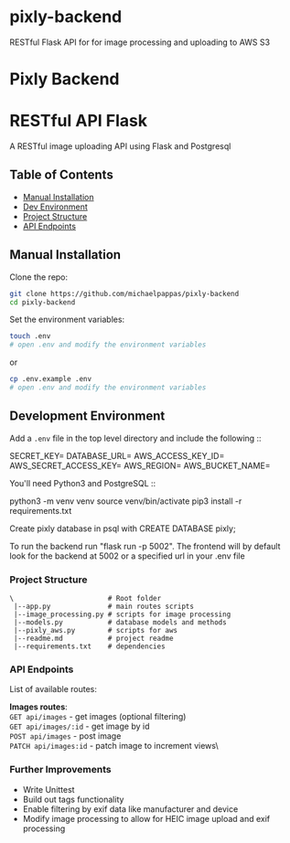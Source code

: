 # pixly-backend
RESTful Flask API for for image processing and uploading to AWS S3



# Pixly Backend

# RESTful API Flask

A RESTful image uploading API using Flask and Postgresql

## Table of Contents
- [Manual Installation](#manual-installation)
- [Dev Environment](#development-environment)
- [Project Structure](#project-structure)
- [API Endpoints](#api-endpoints)

## Manual Installation

Clone the repo:

```bash
git clone https://github.com/michaelpappas/pixly-backend
cd pixly-backend
```

Set the environment variables:
```bash
touch .env
# open .env and modify the environment variables
```
or
```bash
cp .env.example .env
# open .env and modify the environment variables
```




## Development Environment

Add a `.env` file in the top level directory and include the following ::

  SECRET_KEY=
  DATABASE_URL=
  AWS_ACCESS_KEY_ID=
  AWS_SECRET_ACCESS_KEY=
  AWS_REGION=
  AWS_BUCKET_NAME=


You'll need Python3 and PostgreSQL ::

  python3 -m venv venv
  source venv/bin/activate
  pip3 install -r requirements.txt

Create pixly database in psql with CREATE DATABASE pixly;

To run the backend run "flask run -p 5002".
The frontend will by default look for the backend at 5002 or a specified url in your .env file

### Project Structure

```
\                       # Root folder
 |--app.py              # main routes scripts
 |--image_processing.py # scripts for image processing
 |--models.py           # database models and methods
 |--pixly_aws.py        # scripts for aws
 |--readme.md           # project readme
 |--requirements.txt    # dependencies
```

### API Endpoints

List of available routes:

**Images routes**:\
`GET api/images` - get images (optional filtering)\
`GET api/images/:id` - get image by id\
`POST api/images` - post image\
`PATCH api/images:id` - patch image to increment views\

### Further Improvements

- Write Unittest
- Build out tags functionality
- Enable filtering by exif data like manufacturer and device
- Modify image processing to allow for HEIC image upload and exif processing









